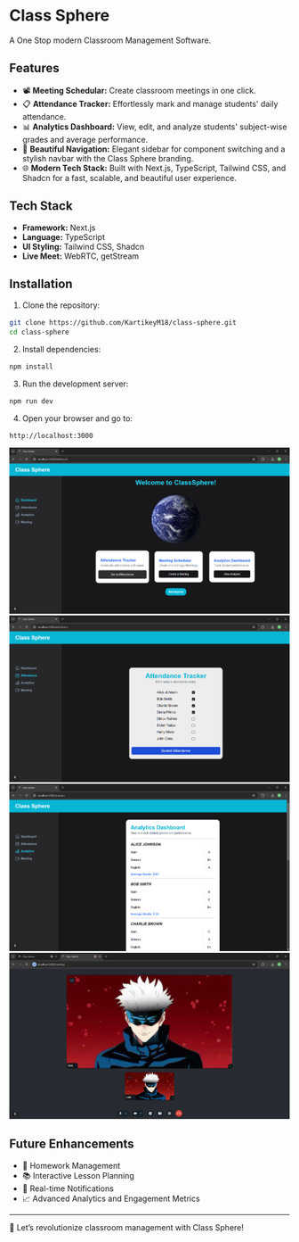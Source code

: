 # Class Sphere

A One Stop modern Classroom Management Software.

## Features

- 📽️ **Meeting Schedular:** Create classroom meetings in one click. 
- 📋 **Attendance Tracker:** Effortlessly mark and manage students' daily attendance.
- 📊 **Analytics Dashboard:** View, edit, and analyze students' subject-wise grades and average performance.
- 🧭 **Beautiful Navigation:** Elegant sidebar for component switching and a stylish navbar with the Class Sphere branding.
- 🌐 **Modern Tech Stack:** Built with Next.js, TypeScript, Tailwind CSS, and Shadcn for a fast, scalable, and beautiful user experience.

## Tech Stack

- **Framework:** Next.js
- **Language:** TypeScript
- **UI Styling:** Tailwind CSS, Shadcn
- **Live Meet:** WebRTC, getStream




## Installation

1. Clone the repository:

```bash
git clone https://github.com/KartikeyM18/class-sphere.git
cd class-sphere
```

2. Install dependencies:

```bash
npm install
```

3. Run the development server:

```bash
npm run dev
```

4. Open your browser and go to:

```
http://localhost:3000
```

![alt text](public/dashboard.png)
![alt text](public/attendance.png)
![alt text](public/analytics.png)
![alt text](public/meet.png)



## Future Enhancements

- 📝 Homework Management
- 📚 Interactive Lesson Planning
- 🔔 Real-time Notifications
- 📈 Advanced Analytics and Engagement Metrics


---

🚀 Let’s revolutionize classroom management with Class Sphere!

